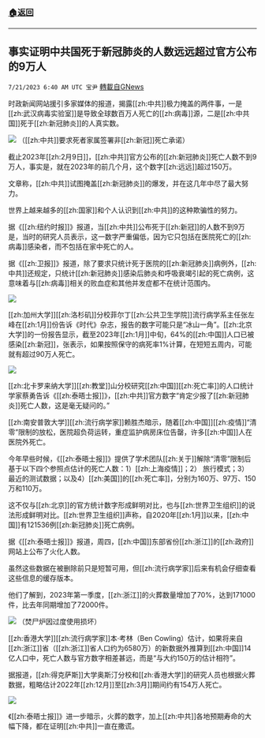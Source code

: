 ###  [:house:返回](README.md)
---


## 事实证明中共国死于新冠肺炎的人数远远超过官方公布的9万人
`7/21/2023 6:40 AM UTC 宝尹` [轉載自GNews](https://gnews.org/articles/1476778)

时政新闻网站援引多家媒体的报道，揭露[[zh:中共]]极力掩盖的两件事，一是[[zh:武汉病毒实验室]]是导致全球数百万人死亡的[[zh:病毒]]源，二是[[zh:中共国]]死于[[zh:新冠肺炎]]的人真实数。

![](https://i.imgur.com/suUuP0i.jpg)
（[[zh:中共]]要求死者家属签署非[[zh:新冠]]死亡承诺）

截止2023年[[zh:2月9日]]，[[zh:中共]]官方公布的[[zh:新冠肺炎]]死亡人数不到9万人，事实是，就在2023年的前几个月，这个数字[[zh:远远]]超过150万。

文章称，[[zh:中共]]试图掩盖[[zh:新冠肺炎]]的爆发，并在这几年中尽了最大努力。

世界上越来越多的[[zh:国家]]和个人认识到[[zh:中共]]的这种欺骗性的努力。

据《[[zh:纽约时报]]》报道，当[[zh:中共]]公布死于[[zh:新冠]]的人数不到9万是，当时的研究人员表示，这一数字严重偏低，因为它只包括在医院死亡的[[zh:病毒]]感染者，而不包括在家中死亡的人。


据《[[zh:卫报]]》报道，除了要求只统计死于医院的[[zh:新冠肺炎]]病例外，[[zh:中共]]还规定，只统计[[zh:新冠肺炎]]感染后肺炎和呼吸衰竭引起的死亡病例，这意味着与[[zh:病毒]]相关的败血症和其他并发症都不在统计范围内。

![](https://i.imgur.com/HjmrLYC.jpg)

[[zh:加州大学]][[zh:洛杉矶]]分校菲尔丁[[zh:公共卫生学院]]流行病学系主任张左峰在[[zh:1月]]份告诉《时代》杂志，报告的数字可能只是“冰山一角”。[[zh:北京大学]]的一份报告显示，截至2023年[[zh:1月]]中旬，64%的[[zh:中国]]人口已被感染[[zh:新冠]]，张表示，如果按照保守的病死率1%计算，在短短五周内，可能就有超过90万人死亡。

![](https://i.imgur.com/dqvfMa9.jpg)

[[zh:北卡罗来纳大学]][[zh:教堂]]山分校研究[[zh:中国]][[zh:死亡率]]的人口统计学家蔡勇告诉《[[zh:泰晤士报]]》，[[zh:中共]]官方数字“肯定少报了[[zh:新冠肺炎]]死亡人数，这是毫无疑问的。”

[[zh:南安普敦大学]][[zh:流行病学家]]赖胜杰暗示，随着[[zh:中国]][[zh:疫情]]“清零”限制的放松，医院超负荷运转，重症监护病房床位告罄，许多[[zh:中国]]人在医院外死亡。

今年早些时候，《[[zh:泰晤士报]]》提供了学术团队[[zh:关于]]解除“清零”限制后基于以下四个参照点估计的死亡人数：1）[[zh:上海疫情]]；2） 旅行模式；3） 最近的测试数据；以及4）[[zh:美国]]的[[zh:死亡率]]，分别为160万、97万、150万和110万。

这不仅与[[zh:北京]]的官方统计数字形成鲜明对比，也与[[zh:世界卫生组织]]的说法形成鲜明对比。[[zh:世界卫生组织]]声称，自2020年[[zh:1月]]以来，[[zh:中国]]有121536例[[zh:新冠肺炎]]死亡病例。

据《[[zh:泰晤士报]]》报道，周四，[[zh:中国]]东部省份[[zh:浙江]]的[[zh:政府]]网站上公布了火化人数。

虽然这些数据在被删除前只是短暂可用，但[[zh:流行病学家]]后来有机会仔细查看这些信息的缓存版本。

他们了解到，2023年第一季度，[[zh:浙江]]的火葬数量增加了70%，达到171000件，比去年同期增加了72000件。

![](https://i.imgur.com/ifxFOo6.jpg)
（焚尸炉因过度使用损坏）

[[zh:香港大学]][[zh:流行病学家]]本·考林（Ben Cowling）估计，如果将来自[[zh:浙江]]省（[[zh:浙江]]省人口约为6580万）的新数据外推算到[[zh:中国]]14亿人口中，死亡人数与官方数字相差甚远，而是“与大约150万的估计相符”。

据报道，[[zh:得克萨斯]]大学奥斯汀分校和[[zh:香港大学]]的研究人员也根据火葬数据，粗略估计2022年[[zh:12月]]至[[zh:3月]]期间约有154万人死亡。

![](https://i.imgur.com/A161Esg.jpg)

《[[zh:泰晤士报]]》进一步暗示，火葬的数字，加上[[zh:中共]]各地预期寿命的大幅下降，都在证明[[zh:中共]]一直在撒谎。
